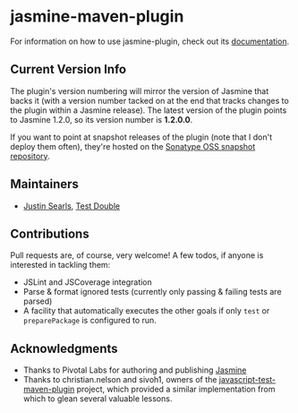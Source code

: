 jasmine-maven-plugin
====================

For information on how to use jasmine-plugin, check out its [documentation](http://searls.github.com/jasmine-maven-plugin/).

## Current Version Info

The plugin's version numbering will mirror the version of Jasmine that backs it (with a version number tacked on at the end that tracks changes to the plugin within a Jasmine release). The latest version of the plugin points to Jasmine 1.2.0, so its version number is **1.2.0.0**.

If you want to point at snapshot releases of the plugin (note that I don't deploy them often), they're hosted on the [Sonatype OSS snapshot repository](https://oss.sonatype.org/service/local/repositories/snapshots).

## Maintainers
* [Justin Searls](http://about.me/searls), [Test Double](http://testdouble.com)

## Contributions
Pull requests are, of course, very welcome! A few todos, if anyone is interested in tackling them:

* JSLint and JSCoverage integration
* Parse & format ignored tests (currently only passing & failing tests are parsed)
* A facility that automatically executes the other goals if only `test` or `preparePackage` is configured to run.

## Acknowledgments
* Thanks to Pivotal Labs for authoring and publishing [Jasmine](http://github.com/pivotal/jasmine)
* Thanks to christian.nelson and sivoh1, owners of the [javascript-test-maven-plugin](http://code.google.com/p/javascript-test-maven-plugin/) project, which provided a similar implementation from which to glean several valuable lessons.

